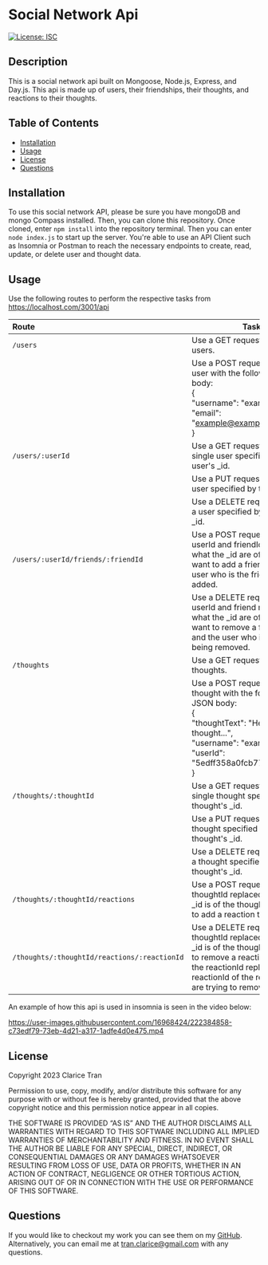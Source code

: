 # Social Network Api

[![License: ISC](https://img.shields.io/badge/License-ISC-blue.svg)](https://opensource.org/licenses/ISC)

## Description

This is a social network api built on Mongoose, Node.js, Express, and Day.js. This api is made up of users, their friendships, their thoughts, and reactions to their thoughts.

## Table of Contents

-   [Installation](#installation)
-   [Usage](#usage)
-   [License](#license)
-   [Questions](#questions)

## Installation

To use this social network API, please be sure you have mongoDB and mongo Compass installed. Then, you can clone this repository. Once cloned, enter `npm install` into the repository terminal. Then you can enter `node index.js` to start up the server. You're able to use an API Client such as Insomnia or Postman to reach the necessary endpoints to create, read, update, or delete user and thought data.

## Usage

Use the following routes to perform the respective tasks from https://localhost.com/3001/api

| Route                                        | Task                                                                                                                                                                                                           |
| :------------------------------------------- | -------------------------------------------------------------------------------------------------------------------------------------------------------------------------------------------------------------- |
| `/users`                                     | Use a GET request to get all users.                                                                                                                                                                            |
|                                              | Use a POST request to create a user with the following JSON body:<br> { <br>"username": "examplename", <br> "email": "example@example.com" <br> }                                                              |
| `/users/:userId`                             | Use a GET request to get a single user specified by the user's \_id.                                                                                                                                           |
|                                              | Use a PUT request to update a user specified by the user's \_id.                                                                                                                                               |
|                                              | Use a DELETE request to delete a user specified by the user's \_id.                                                                                                                                            |
| `/users/:userId/friends/:friendId`           | Use a POST request with the userId and friendId replaced by what the \_id are of the user you want to add a friend to and the user who is the friend being added.                                              |
|                                              | Use a DELETE request with the userId and friend replaced by what the \_id are of the user you want to remove a friend from and the user who is the friend being removed.                                       |
| `/thoughts`                                  | Use a GET request to get all thoughts.                                                                                                                                                                         |
|                                              | Use a POST request to create a thought with the following JSON body: <br> {<br> "thoughtText": "Here's a cool thought...", <br> "username": "examplename", <br> "userId": "5edff358a0fcb779aa7b118b" <br>}<br> |
| `/thoughts/:thoughtId`                       | Use a GET request to get a single thought specified by the thought's \_id.                                                                                                                                     |
|                                              | Use a PUT request to update a thought specified by the thought's \_id.                                                                                                                                         |
|                                              | Use a DELETE request to delete a thought specified by the thought's \_id.                                                                                                                                      |
| `/thoughts/:thoughtId/reactions`             | Use a POST request with the thoughtId replaced by what the \_id is of the thought you want to add a reaction to.                                                                                               |
| `/thoughts/:thoughtId/reactions/:reactionId` | Use a DELETE request with the thoughtId replaced by what the \_id is of the thought you want to remove a reaction from and the reactionId replaced by the reactionId of the reaction you are trying to remove. |

An example of how this api is used in insomnia is seen in the video below:


https://user-images.githubusercontent.com/16968424/222384858-c73edf79-73eb-4d21-a317-1adfe4d0e475.mp4



## License

Copyright 2023 Clarice Tran

Permission to use, copy, modify, and/or distribute this software for any purpose with or without fee is hereby granted, provided that the above copyright notice and this permission notice appear in all copies.

THE SOFTWARE IS PROVIDED “AS IS” AND THE AUTHOR DISCLAIMS ALL WARRANTIES WITH REGARD TO THIS SOFTWARE INCLUDING ALL IMPLIED WARRANTIES OF MERCHANTABILITY AND FITNESS. IN NO EVENT SHALL THE AUTHOR BE LIABLE FOR ANY SPECIAL, DIRECT, INDIRECT, OR CONSEQUENTIAL DAMAGES OR ANY DAMAGES WHATSOEVER RESULTING FROM LOSS OF USE, DATA OR PROFITS, WHETHER IN AN ACTION OF CONTRACT, NEGLIGENCE OR OTHER TORTIOUS ACTION, ARISING OUT OF OR IN CONNECTION WITH THE USE OR PERFORMANCE OF THIS SOFTWARE.

## Questions

If you would like to checkout my work you can see them on my [GitHub](https://github.com/claricetran). <br/>
Alternatively, you can email me at <tran.clarice@gmail.com> with any questions.
